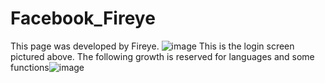 # Facebook_Fireye
This page was developed by Fireye.
![image](https://user-images.githubusercontent.com/101444690/193440268-36a9e469-8cab-45d9-a463-bbcc9f026315.png)
This is the login screen pictured above.
The following growth is reserved for languages and some functions![image](https://user-images.githubusercontent.com/101444690/193440288-6e756406-1629-4ddc-89e8-a896e8dae455.png)

